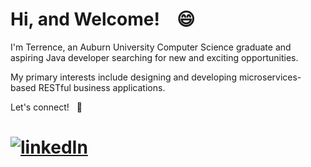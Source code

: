 # Hi, and Welcome!  &ensp;  😄    

I'm Terrence, an Auburn University Computer Science graduate and aspiring Java developer searching for new and exciting opportunities.

My primary interests include designing and developing microservices-based RESTful business applications. 

Let's connect! &nbsp; :link:

# [![linkedIn](https://user-images.githubusercontent.com/51840702/209761293-013fbabc-4c06-4b06-be47-ebce03eaf27a.svg)](https://www.linkedin.com/in/terrencebamberg/)


<!--
**TerrenceBamberg/TerrenceBamberg** is a ✨ _special_ ✨ repository because its `README.md` (this file) appears on your GitHub profile.

Here are some ideas to get you started:

- 🔭 I’m currently working on ...
- 🌱 I’m currently learning ...
- 👯 I’m looking to collaborate on ...
- 🤔 I’m looking for help with ...
- 💬 Ask me about ...
- 📫 How to reach me: ...
- 😄 Pronouns: ...
- ⚡ Fun fact: ...
-->

